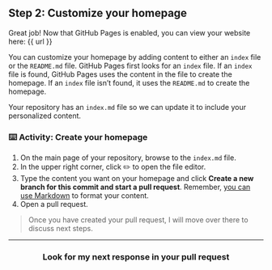 ## Step 2: Customize your homepage

Great job! Now that GitHub Pages is enabled, you can view your website here: {{ url }}

You can customize your homepage by adding content to either an `index` file or the `README.md` file. GitHub Pages first looks for an `index` file. If an `index` file is found, GitHub Pages uses the content in the file to create the homepage. If an `index` file isn’t found, it uses the `README.md` to create the homepage.

Your repository has an `index.md` file so we can update it to include your personalized content.

### :keyboard: Activity: Create your homepage

1. On the main page of your repository, browse to the `index.md` file.
1. In the upper right corner, click :pencil2: to open the file editor.
1. Type the content you want on your homepage and click **Create a new branch for this commit and start a pull request**. Remember, [you can use Markdown](https://help.github.com/articles/basic-writing-and-formatting-syntax/) to format your content.
1. Open a pull request.

> Once you have created your pull request, I will move over there to discuss next steps.

<hr>
<h3 align="center">Look for my next response in your pull request</h3>
